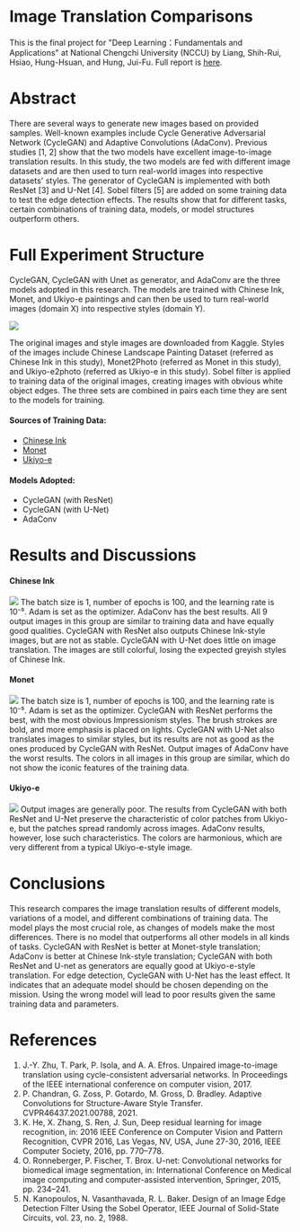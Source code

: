 # Image Translation Comparisons

This is the final project for "Deep Learning：Fundamentals and Applications" at National Chengchi University (NCCU) by Liang, Shih-Rui, Hsiao, Hung-Hsuan, and Hung, Jui-Fu. Full report is [here](https://drive.google.com/file/d/1AZO57pdeNEYIapIESyMtDnGuQD4yrzeJ/view?usp=share_link).

# Abstract

There are several ways to generate new images based on provided samples. Well-known examples include Cycle Generative Adversarial Network (CycleGAN) and Adaptive Convolutions (AdaConv). Previous studies [1, 2] show that the two models have excellent image-to-image translation results. In this study, the two models are fed with different image datasets and are then used to turn real-world images into respective datasets' styles. The generator of CycleGAN is implemented with both ResNet [3] and U-Net [4]. Sobel filters [5] are added on some training data to test the edge detection effects. The results show that for different tasks, certain combinations of training data, models, or model structures outperform others.

# Full Experiment Structure

CycleGAN, CycleGAN with Unet as generator, and AdaConv are the three models adopted in this research. The models are trained with Chinese Ink, Monet, and Ukiyo-e paintings and can then be used to turn real-world images (domain X) into respective styles (domain Y).

![](https://static.coderbridge.com/img/juifuhung/217a25f842c44155a1ec7f99b9a62c7a.png)

The original images and style images are downloaded from Kaggle. Styles of the images include Chinese Landscape Painting Dataset (referred as Chinese Ink in this study), Monet2Photo (referred as Monet in this study), and Ukiyo-e2photo (referred as Ukiyo-e in this study). Sobel filter is applied to training data of the original images, creating images with obvious white object edges. The three sets are combined in pairs each time they are sent to the models for training.

#### Sources of Training Data:

- [Chinese Ink](https://www.kaggle.com/datasets/myzhang1029/chinese-landscape-painting-dataset)
- [ Monet](https://www.kaggle.com/datasets/balraj98/monet2photo?fbclid=IwAR0QIn37ieLg9ysAR3WZ8XA0A3MsQohKH_ZSh7cSGVD5Tk-AHjN1BDBIk7I)
- [ Ukiyo-e](https://www.kaggle.com/datasets/helloeyes/ukiyoe2photo?fbclid=IwAR3cq1u5dtkj25tvEuhMqQpvt-XueSFvBFvX0LUuGIgOa5f6qQKLCxXTVVw)

#### Models Adopted:

- CycleGAN (with ResNet)
- CycleGAN (with U-Net)
- AdaConv

# Results and Discussions

#### Chinese Ink

![](https://static.coderbridge.com/img/juifuhung/76a40c6db9124e1ea44d8c5157eed513.png)
The batch size is 1, number of epochs is 100, and the learning rate is 10⁻⁵. Adam is set as the optimizer. AdaConv has the best results. All 9 output images in this group are similar to training data and have equally good qualities. CycleGAN with ResNet also outputs Chinese Ink-style images, but are not as stable. CycleGAN with U-Net does little on image translation. The images are still colorful, losing the expected greyish styles of Chinese Ink.

#### Monet

![](https://static.coderbridge.com/img/juifuhung/66f798b1e0224c3080f5541c265103ea.png)
The batch size is 1, number of epochs is 100, and the learning rate is 10⁻⁵. Adam is set as the optimizer. CycleGAN with ResNet performs the best, with the most obvious Impressionism styles. The brush strokes are bold, and more emphasis is placed on lights. CycleGAN with U-Net also translates images to similar styles, but its results are not as good as the ones produced by CycleGAN with ResNet. Output images of AdaConv have the worst results. The colors in all images in this group are similar, which do not show the iconic features of the training data.

#### Ukiyo-e

![](https://static.coderbridge.com/img/juifuhung/88960f4f057548ea8bc48f13da893589.png)
Output images are generally poor. The results from CycleGAN with both ResNet and U-Net preserve the characteristic of color patches from Ukiyo-e, but the patches spread randomly across images. AdaConv results, however, lose such characteristics. The colors are harmonious, which are very different from a typical Ukiyo-e-style image.

# Conclusions

This research compares the image translation results of different models, variations of a model, and different combinations of training data. The model plays the most crucial role, as changes of models make the most differences. There is no model that outperforms all other models in all kinds of tasks. CycleGAN with ResNet is better at Monet-style translation; AdaConv is better at Chinese Ink-style translation; CycleGAN with both ResNet and U-net as generators are equally good at Ukiyo-e-style translation. For edge detection, CycleGAN with U-Net has the least effect. It indicates that an adequate model should be chosen depending on the mission. Using the wrong model will lead to poor results given the same training data and parameters.

# References

1. J.-Y. Zhu, T. Park, P. Isola, and A. A. Efros. Unpaired image-to-image translation using cycle-consistent adversarial networks. In Proceedings of the IEEE international conference on computer vision, 2017.
1. P. Chandran, G. Zoss, P. Gotardo, M. Gross, D. Bradley. Adaptive Convolutions for Structure-Aware Style Transfer. CVPR46437.2021.00788, 2021.
1. K. He, X. Zhang, S. Ren, J. Sun, Deep residual learning for image recognition, in: 2016 IEEE Conference on Computer Vision and Pattern Recognition, CVPR 2016, Las Vegas, NV, USA, June 27-30, 2016, IEEE Computer Society, 2016, pp. 770–778.
1. O. Ronneberger, P. Fischer, T. Brox. U-net: Convolutional networks for biomedical image segmentation, in: International Conference on Medical image computing and computer-assisted intervention, Springer, 2015, pp. 234–241.
1. N. Kanopoulos, N. Vasanthavada, R. L. Baker. Design of an Image Edge Detection Filter Using the Sobel Operator, IEEE Journal of Solid-State Circuits, vol. 23, no. 2, 1988.
